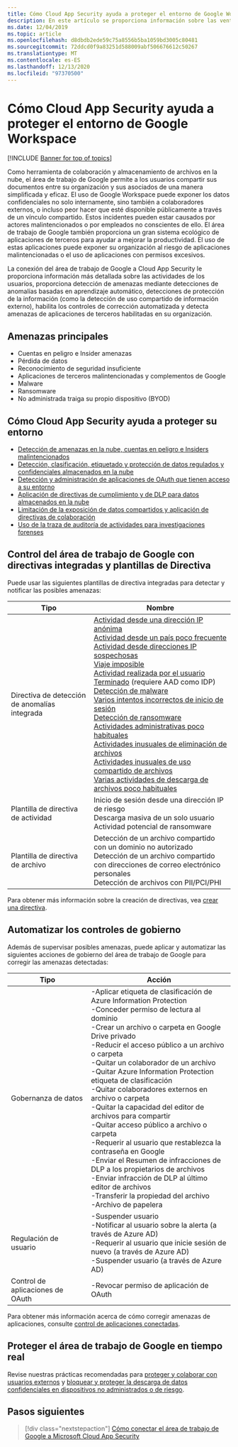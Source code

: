 ```yaml
---
title: Cómo Cloud App Security ayuda a proteger el entorno de Google Workspace
description: En este artículo se proporciona información sobre las ventajas de conectar la aplicación de área de trabajo de Google a Cloud App Security mediante el conector de API para la visibilidad y el control del uso.
ms.date: 12/04/2019
ms.topic: article
ms.openlocfilehash: d8dbdb2ede59c75a8556b5ba1059bd3005c80481
ms.sourcegitcommit: 72ddcd0f9a83251d588009abf506676612c50267
ms.translationtype: MT
ms.contentlocale: es-ES
ms.lasthandoff: 12/13/2020
ms.locfileid: "97370500"
---
```

# <a name="how-cloud-app-security-helps-protect-your-google-workspace-environment"></a>Cómo Cloud App Security ayuda a proteger el entorno de Google Workspace

[!INCLUDE [Banner for top of topics](includes/banner.md)]

Como herramienta de colaboración y almacenamiento de archivos en la nube, el área de trabajo de Google permite a los usuarios compartir sus documentos entre su organización y sus asociados de una manera simplificada y eficaz. El uso de Google Workspace puede exponer los datos confidenciales no solo internamente, sino también a colaboradores externos, o incluso peor hacer que esté disponible públicamente a través de un vínculo compartido. Estos incidentes pueden estar causados por actores malintencionados o por empleados no conscientes de ello. El área de trabajo de Google también proporciona un gran sistema ecológico de aplicaciones de terceros para ayudar a mejorar la productividad. El uso de estas aplicaciones puede exponer su organización al riesgo de aplicaciones malintencionadas o el uso de aplicaciones con permisos excesivos.

La conexión del área de trabajo de Google a Cloud App Security le proporciona información más detallada sobre las actividades de los usuarios, proporciona detección de amenazas mediante detecciones de anomalías basadas en aprendizaje automático, detecciones de protección de la información (como la detección de uso compartido de información externo), habilita los controles de corrección automatizada y detecta amenazas de aplicaciones de terceros habilitadas en su organización.

## <a name="main-threats"></a>Amenazas principales

- Cuentas en peligro e Insider amenazas
- Pérdida de datos
- Reconocimiento de seguridad insuficiente
- Aplicaciones de terceros malintencionadas y complementos de Google
- Malware
- Ransomware
- No administrada traiga su propio dispositivo (BYOD)

## <a name="how-cloud-app-security-helps-to-protect-your-environment"></a>Cómo Cloud App Security ayuda a proteger su entorno

- [Detección de amenazas en la nube, cuentas en peligro e Insiders malintencionados](best-practices.md#detect-cloud-threats-compromised-accounts-malicious-insiders-and-ransomware)
- [Detección, clasificación, etiquetado y protección de datos regulados y confidenciales almacenados en la nube](best-practices.md#discover-classify-label-and-protect-regulated-and-sensitive-data-stored-in-the-cloud)
- [Detección y administración de aplicaciones de OAuth que tienen acceso a su entorno](manage-app-permissions.md)
- [Aplicación de directivas de cumplimiento y de DLP para datos almacenados en la nube](best-practices.md#enforce-dlp-and-compliance-policies-for-data-stored-in-the-cloud)
- [Limitación de la exposición de datos compartidos y aplicación de directivas de colaboración](best-practices.md#limit-exposure-of-shared-data-and-enforce-collaboration-policies)
- [Uso de la traza de auditoría de actividades para investigaciones forenses](best-practices.md#use-the-audit-trail-of-activities-for-forensic-investigations)

## <a name="control-google-workspace-with-built-in-policies-and-policy-templates"></a>Control del área de trabajo de Google con directivas integradas y plantillas de Directiva

Puede usar las siguientes plantillas de directiva integradas para detectar y notificar las posibles amenazas:

| Tipo | Nombre |
| ---- | ---- |
| Directiva de detección de anomalías integrada | [Actividad desde una dirección IP anónima](anomaly-detection-policy.md#activity-from-anonymous-ip-addresses)<br />[Actividad desde un país poco frecuente](anomaly-detection-policy.md#activity-from-infrequent-country)<br />[Actividad desde direcciones IP sospechosas](anomaly-detection-policy.md#activity-from-suspicious-ip-addresses)<br />[Viaje imposible](anomaly-detection-policy.md#impossible-travel)<br />[Actividad realizada por el usuario Terminado](anomaly-detection-policy.md#activity-performed-by-terminated-user) (requiere AAD como IDP)<br />[Detección de malware](anomaly-detection-policy.md#malware-detection)<br />[Varios intentos incorrectos de inicio de sesión](anomaly-detection-policy.md#multiple-failed-login-attempts)<br />[Detección de ransomware](anomaly-detection-policy.md#ransomware-activity)<br />[Actividades administrativas poco habituales](anomaly-detection-policy.md#unusual-activities-by-user)<br />[Actividades inusuales de eliminación de archivos](anomaly-detection-policy.md#unusual-activities-by-user)<br />[Actividades inusuales de uso compartido de archivos](anomaly-detection-policy.md#unusual-activities-by-user)<br />[Varias actividades de descarga de archivos poco habituales](anomaly-detection-policy.md#unusual-activities-by-user) |
| Plantilla de directiva de actividad | Inicio de sesión desde una dirección IP de riesgo<br />Descarga masiva de un solo usuario<br />Actividad potencial de ransomware |
| Plantilla de directiva de archivo | Detección de un archivo compartido con un dominio no autorizado<br />Detección de un archivo compartido con direcciones de correo electrónico personales<br />Detección de archivos con PII/PCI/PHI |

Para obtener más información sobre la creación de directivas, vea [crear una directiva](control-cloud-apps-with-policies.md#create-a-policy).

## <a name="automate-governance-controls"></a>Automatizar los controles de gobierno

Además de supervisar posibles amenazas, puede aplicar y automatizar las siguientes acciones de gobierno del área de trabajo de Google para corregir las amenazas detectadas:

| Tipo | Acción |
| ---- | ---- |
| Gobernanza de datos | -Aplicar etiqueta de clasificación de Azure Information Protection<br />-Conceder permiso de lectura al dominio<br />-Crear un archivo o carpeta en Google Drive privado<br />-Reducir el acceso público a un archivo o carpeta<br />-Quitar un colaborador de un archivo<br />-Quitar Azure Information Protection etiqueta de clasificación<br />-Quitar colaboradores externos en archivo o carpeta<br />-Quitar la capacidad del editor de archivos para compartir<br />-Quitar acceso público a archivo o carpeta<br />-Requerir al usuario que restablezca la contraseña en Google<br />-Enviar el Resumen de infracciones de DLP a los propietarios de archivos<br />-Enviar infracción de DLP al último editor de archivos<br />-Transferir la propiedad del archivo<br />-Archivo de papelera |
| Regulación de usuario | -Suspender usuario<br />-Notificar al usuario sobre la alerta (a través de Azure AD)<br />-Requerir al usuario que inicie sesión de nuevo (a través de Azure AD)<br />-Suspender usuario (a través de Azure AD) |
| Control de aplicaciones de OAuth | -Revocar permiso de aplicación de OAuth |

Para obtener más información acerca de cómo corregir amenazas de aplicaciones, consulte [control de aplicaciones conectadas](governance-actions.md).

## <a name="protect-google-workspace-in-real-time"></a>Proteger el área de trabajo de Google en tiempo real

Revise nuestras prácticas recomendadas para [proteger y colaborar con usuarios externos](best-practices.md#secure-collaboration-with-external-users-by-enforcing-real-time-session-controls) y [bloquear y proteger la descarga de datos confidenciales en dispositivos no administrados o de riesgo](best-practices.md#block-and-protect-download-of-sensitive-data-to-unmanaged-or-risky-devices).

## <a name="next-steps"></a>Pasos siguientes

> [!div class="nextstepaction"]
> [Cómo conectar el área de trabajo de Google a Microsoft Cloud App Security](connect-google-workspace-to-microsoft-cloud-app-security.md)
